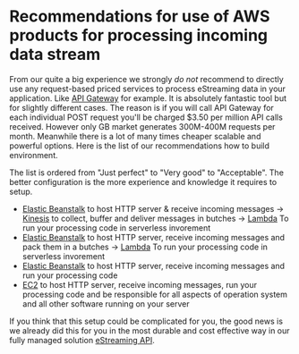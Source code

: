 # Recommendations for use of AWS products for processing incoming data stream

From our quite a big experience we strongly _do not_ recommend to directly use any request-based priced services to process eStreaming data in your application. Like [API Gateway](https://aws.amazon.com/api-gateway/) for example. It is absolutely fantastic tool but for slightly different cases. The reason is if you will call API Gateway for each individual POST request you'll be charged $3.50 per million API calls received. However only GB market generates 300M-400M requests per month. Meanwhile there is a lot of many times cheaper scalable and powerful options. Here is the list of our recommendations how to build environment. 

The list is ordered from "Just perfect" to "Very good" to "Acceptable". The better configuration is the more experience and knowledge it requires to setup.

* [Elastic Beanstalk](https://aws.amazon.com/en/elasticbeanstalk/) to host HTTP server & receive incoming messages → [Kinesis](https://aws.amazon.com/kinesis/) to collect, buffer and deliver messages in butches → [Lambda](https://aws.amazon.com/lambda/) To run your processing code in serverless invorement
* [Elastic Beanstalk](https://aws.amazon.com/en/elasticbeanstalk/) to host HTTP server, receive incoming messages and pack them in a butches → [Lambda](https://aws.amazon.com/lambda/) To run your processing code in serverless invorement
* [Elastic Beanstalk](https://aws.amazon.com/en/elasticbeanstalk/) to host HTTP server, receive incoming messages and  run your processing code
* [EC2](https://aws.amazon.com/ec2/)  to host HTTP server, receive incoming messages, run your processing code and be responsible for all aspects of operation system and all other software running on your server

If you think that this setup could be complicated for you, the good news is we already did this for you in the most durable and cost effective way in our fully managed solution [eStreaming API](http://estrapi.cee-systems.com).
